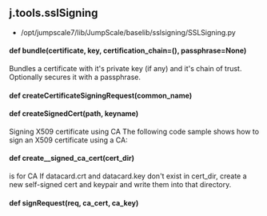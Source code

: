 ## j.tools.sslSigning

- /opt/jumpscale7/lib/JumpScale/baselib/sslsigning/SSLSigning.py

#### def bundle(certificate, key, certification_chain=(), passphrase=None) 

Bundles a certificate with it's private key (if any) and it's chain of trust.
Optionally secures it with a passphrase.

#### def createCertificateSigningRequest(common_name) 

#### def createSignedCert(path, keyname) 

Signing X509 certificate using CA
The following code sample shows how to sign an X509 certificate using a CA:

#### def create__signed_ca_cert(cert_dir) 

is for CA
If datacard.crt and datacard.key don't exist in cert_dir, create a new
self-signed cert and keypair and write them into that directory.

#### def signRequest(req, ca_cert, ca_key) 

